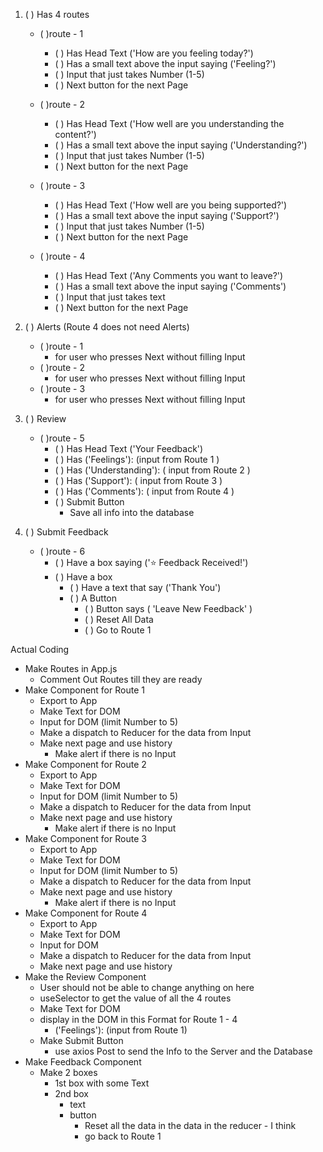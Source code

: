 1. ( ) Has 4 routes 
    - ( )route - 1
        - ( ) Has Head Text ('How are you feeling today?')
        - ( ) Has a small text above the input saying ('Feeling?')
        - ( ) Input that just takes Number (1-5)
        - ( ) Next button for the next Page

    - ( )route - 2
        - ( ) Has Head Text ('How well are you understanding the content?')
        - ( ) Has a small text above the input saying ('Understanding?')
        - ( ) Input that just takes Number (1-5)
        - ( ) Next button for the next Page

    - ( )route - 3
        - ( ) Has Head Text ('How well are you being supported?')
        - ( ) Has a small text above the input saying ('Support?')
        - ( ) Input that just takes Number (1-5)
        - ( ) Next button for the next Page

    - ( )route - 4
        - ( ) Has Head Text ('Any Comments you want to leave?')
        - ( ) Has a small text above the input saying ('Comments')
        - ( ) Input that just takes text
        - ( ) Next button for the next Page
    
2. ( ) Alerts (Route 4 does not need Alerts)
    - ( )route - 1
         - for user who presses Next without filling Input
    - ( )route - 2
        - for user who presses Next without filling Input
    - ( )route - 3
        - for user who presses Next without filling Input
    
3. ( ) Review 
    - ( )route - 5
        - ( ) Has Head Text ('Your Feedback')
        - ( ) Has ('Feelings'): (input from Route 1 )
        - ( ) Has ('Understanding'): ( input from Route 2 )
        - ( ) Has ('Support'): ( input from Route 3 )
        - ( ) Has ('Comments'): ( input from Route 4 )
        - ( ) Submit Button
            -  Save all info into the database 

4. ( ) Submit Feedback

    - ( )route - 6
        - ( ) Have a box saying ('⭐️ Feedback Received!')
        - ( ) Have a box 
            - ( ) Have a text that say ('Thank You')
            - ( ) A Button 
                - ( ) Button says ( 'Leave New Feedback' )
                - ( ) Reset All Data 
                - ( ) Go to Route 1


Actual Coding 

- Make Routes in App.js
    - Comment Out Routes till they are ready
- Make Component for Route 1 
    - Export to App 
    - Make Text for DOM
    - Input for DOM (limit Number to 5)
    - Make a dispatch to Reducer for the data from Input
    - Make next page and use history 
        - Make alert if there is no Input
- Make Component for Route 2 
    - Export to App 
    - Make Text for DOM
    - Input for DOM (limit Number to 5)
    - Make a dispatch to Reducer for the data from Input
    - Make next page and use history 
        - Make alert if there is no Input
- Make Component for Route 3
    - Export to App 
    - Make Text for DOM
    - Input for DOM (limit Number to 5)
    - Make a dispatch to Reducer for the data from Input
    - Make next page and use history 
        - Make alert if there is no Input
- Make Component for Route 4 
    - Export to App 
    - Make Text for DOM 
    - Input for DOM 
    - Make a dispatch to Reducer for the data from Input
    - Make next page and use history 
- Make the Review Component
    <!-- - Export to App  --> 
    - User should not be able to change anything on here
    - useSelector to get the value of all the 4 routes
    - Make Text for DOM
    - display in the DOM in this Format for Route 1 - 4 
        - ('Feelings'): (input from Route 1)
    - Make Submit Button
        - use axios Post to send the Info to the Server and the Database
- Make Feedback Component 
    - Make 2 boxes
        - 1st box with some Text
        - 2nd box 
            - text
            - button 
                - Reset all the data in the data in the reducer - I think
                - go back to Route 1 

    